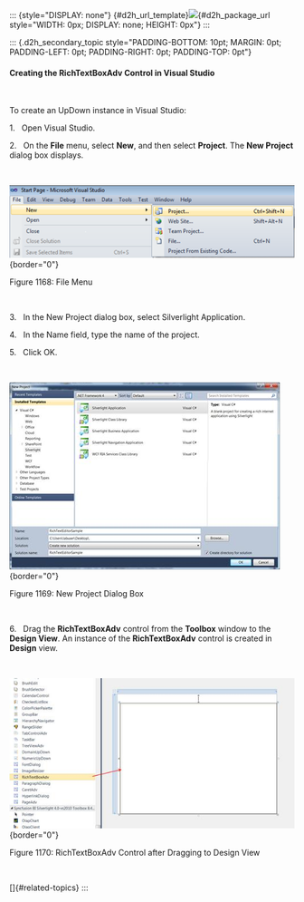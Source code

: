 ::: {style="DISPLAY: none"}
[](ms-xhelp:///?Id=d2h_url_template){#d2h_url_template}![](!package_url!){#d2h_package_url style="WIDTH: 0px; DISPLAY: none; HEIGHT: 0px"}
:::

::: {.d2h_secondary_topic style="PADDING-BOTTOM: 10pt; MARGIN: 0pt; PADDING-LEFT: 0pt; PADDING-RIGHT: 0pt; PADDING-TOP: 0pt"}
#### Creating the RichTextBoxAdv Control in Visual Studio

 

To create an UpDown instance in Visual Studio:

1.   Open Visual Studio.

2.   On the **File** menu, select **New**, and then select **Project**. The **New Project** dialog box displays.

 

![Description: C:\\Documents and Settings\\labuser\\My Documents\\SL tools correct image.png](../ImagesExt/image261_1059.png){border="0"}

Figure 1168: File Menu

 

3.   In the New Project dialog box, select Silverlight Application.

4.   In the Name field, type the name of the project.

5.   Click OK.

 

![](../ImagesExt/image261_1060.jpg){border="0"}

Figure 1169: New Project Dialog Box

 

6.   Drag the **RichTextBoxAdv** control from the **Toolbox** window to the **Design View**. An instance of the **RichTextBoxAdv** control is created in **Design** view.

 

![](../ImagesExt/image261_1061.jpg){border="0"}

Figure 1170: RichTextBoxAdv Control after Dragging to Design View

 

[]{#related-topics}
:::
